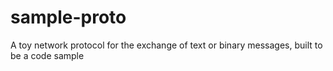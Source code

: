 # sample-proto
A toy network protocol for the exchange of text or binary messages, built to be a code sample
